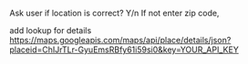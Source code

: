 Ask user if location is correct? Y/n
If not enter zip code,

add lookup for details https://maps.googleapis.com/maps/api/place/details/json?placeid=ChIJrTLr-GyuEmsRBfy61i59si0&key=YOUR_API_KEY
